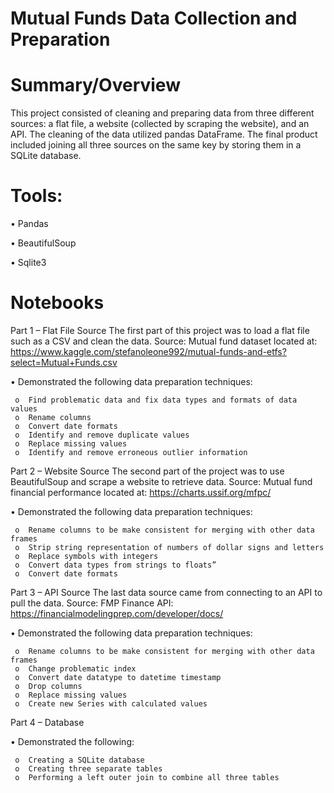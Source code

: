 # Mutual Funds Data Collection and Preparation
# Summary/Overview 
This project consisted of cleaning and preparing data from three different sources: a flat file, a website (collected by scraping the website), and an API.  The cleaning of the data utilized pandas DataFrame.  The final product included joining all three sources on the same key by storing them in a SQLite database.
# Tools:
•	Pandas

•	BeautifulSoup

•	Sqlite3
# Notebooks
Part 1 – Flat File Source
The first part of this project was to load a flat file such as a CSV and clean the data.
Source: Mutual fund dataset located at:  https://www.kaggle.com/stefanoleone992/mutual-funds-and-etfs?select=Mutual+Funds.csv

•	Demonstrated the following data preparation techniques:

     o	Find problematic data and fix data types and formats of data values     
     o	Rename columns
     o	Convert date formats
     o	Identify and remove duplicate values
     o	Replace missing values   
     o	Identify and remove erroneous outlier information
     
Part 2 – Website Source
The second part of the project was to use BeautifulSoup and scrape a website to retrieve data.
Source:  Mutual fund financial performance located at: https://charts.ussif.org/mfpc/ 

•	Demonstrated the following data preparation techniques:

     o	Rename columns to be make consistent for merging with other data frames
     o	Strip string representation of numbers of dollar signs and letters
     o	Replace symbols with integers
     o	Convert data types from strings to floats”
     o	Convert date formats

Part 3 – API Source
The last data source came from connecting to an API to pull the data.
Source:  FMP Finance API:  https://financialmodelingprep.com/developer/docs/

•	Demonstrated the following data preparation techniques:

     o	Rename columns to be make consistent for merging with other data frames
     o	Change problematic index
     o	Convert date datatype to datetime timestamp
     o	Drop columns
     o	Replace missing values
     o	Create new Series with calculated values

Part 4 – Database

•	Demonstrated the following:

     o	Creating a SQLite database
     o	Creating three separate tables
     o	Performing a left outer join to combine all three tables


